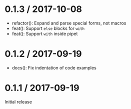 
0.1.3 / 2017-10-08
==================

  * refactor(): Expand and parse special forms, not macros
  * feat(): Support `else` blocks for `with`
  * feat(): Support `with` inside pipet

0.1.2 / 2017-09-19
==================

  * docs(): Fix indentation of code examples

0.1.1 / 2017-09-19
==================

Initial release
